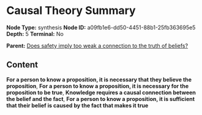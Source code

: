 # Causal Theory Summary

**Node Type:** synthesis
**Node ID:** a09fb1e6-dd50-4451-88b1-25fb363695e5
**Depth:** 5
**Terminal:** No

**Parent:** [Does safety imply too weak a connection to the truth of beliefs?](does-safety-imply-too-weak-a-connection-to-the-truth-of-beliefs-antithesis-5ec3cd9e-3f0e-4bba-a7ac-e2f01739785a.md)

## Content

**For a person to know a proposition, it is necessary that they believe the proposition**, **For a person to know a proposition, it is necessary for the proposition to be true**, **Knowledge requires a causal connection between the belief and the fact**, **For a person to know a proposition, it is sufficient that their belief is caused by the fact that makes it true**
